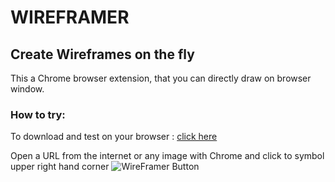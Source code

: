 # WIREFRAMER
## Create Wireframes on the fly

This a Chrome browser extension, that you can directly draw on browser window.  

    
### How to try:
To download and test on your browser : [click here](https://chrome.google.com/webstore/detail/wireframer/mjofbpiheofipoechfcknkalfklkpaic?hl=de "Visit Google Webstore")

Open a URL from the internet or any image with Chrome and click to symbol upper right hand corner 
![WireFramer Button](https://lh3.googleusercontent.com/0BtZLRjSySXOdrDOV4PX_vtGK3DjckhXK8OAb48879LRro0ty9sviWxp2FkDbiuD7CYAUiYCADM=s52-h52-e365-rw "")


